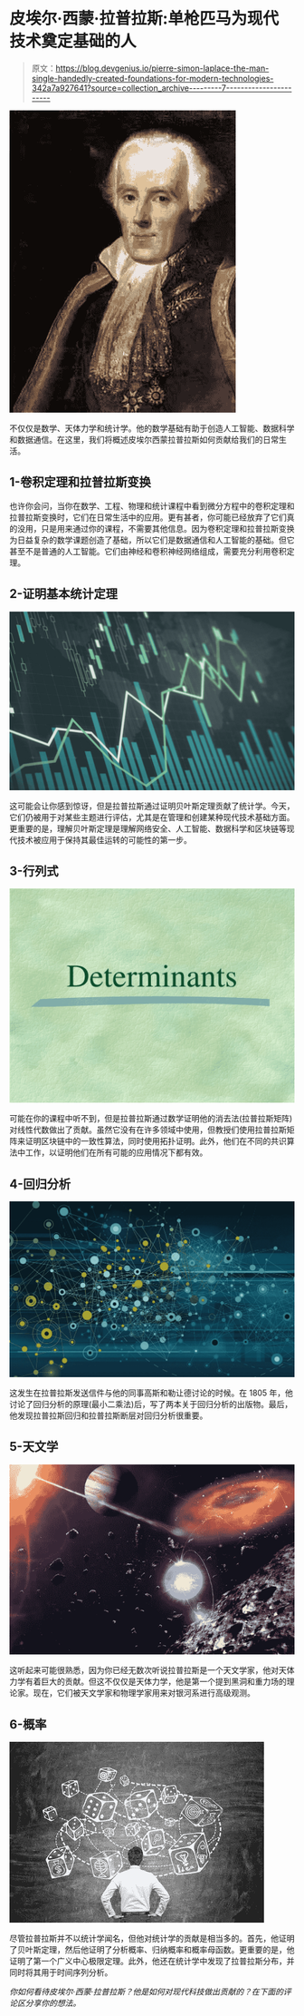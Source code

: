 # 皮埃尔·西蒙·拉普拉斯:单枪匹马为现代技术奠定基础的人

> 原文：<https://blog.devgenius.io/pierre-simon-laplace-the-man-single-handedly-created-foundations-for-modern-technologies-342a7a927641?source=collection_archive---------7----------------------->

![](img/4a9ed35ac8bbbd20b8ad23b7b9d9018d.png)

不仅仅是数学、天体力学和统计学。他的数学基础有助于创造人工智能、数据科学和数据通信。在这里，我们将概述皮埃尔西蒙拉普拉斯如何贡献给我们的日常生活。

## 1-卷积定理和拉普拉斯变换

也许你会问，当你在数学、工程、物理和统计课程中看到微分方程中的卷积定理和拉普拉斯变换时，它们在日常生活中的应用。更有甚者，你可能已经放弃了它们真的没用，只是用来通过你的课程，不需要其他信息。因为卷积定理和拉普拉斯变换为日益复杂的数学课题创造了基础，所以它们是数据通信和人工智能的基础。但它甚至不是普通的人工智能。它们由神经和卷积神经网络组成，需要充分利用卷积定理。

## 2-证明基本统计定理

![](img/447586ae79356d3eac00b6424e051bd2.png)

这可能会让你感到惊讶，但是拉普拉斯通过证明贝叶斯定理贡献了统计学。今天，它们仍被用于对某些主题进行评估，尤其是在管理和创建某种现代技术基础方面。更重要的是，理解贝叶斯定理是理解网络安全、人工智能、数据科学和区块链等现代技术被应用于保持其最佳运转的可能性的第一步。

## 3-行列式

![](img/e55c019509be4f976ba32f65fb54eba5.png)

可能在你的课程中听不到，但是拉普拉斯通过数学证明他的消去法(拉普拉斯矩阵)对线性代数做出了贡献。虽然它没有在许多领域中使用，但教授们使用拉普拉斯矩阵来证明区块链中的一致性算法，同时使用拓扑证明。此外，他们在不同的共识算法中工作，以证明他们在所有可能的应用情况下都有效。

## 4-回归分析

![](img/5767957110e52b268aaf90d81b0d3c88.png)

这发生在拉普拉斯发送信件与他的同事高斯和勒让德讨论的时候。在 1805 年，他讨论了回归分析的原理(最小二乘法)后，写了两本关于回归分析的出版物。最后，他发现拉普拉斯回归和拉普拉斯断层对回归分析很重要。

## 5-天文学

![](img/9fdac737df496bd29e4489070587a559.png)

这听起来可能很熟悉，因为你已经无数次听说拉普拉斯是一个天文学家，他对天体力学有着巨大的贡献。但这不仅仅是天体力学，他是第一个提到黑洞和重力场的理论家。现在，它们被天文学家和物理学家用来对银河系进行高级观测。

## 6-概率

![](img/6a26761389f2bf25462abb686012fecf.png)

尽管拉普拉斯并不以统计学闻名，但他对统计学的贡献是相当多的。首先，他证明了贝叶斯定理，然后他证明了分析概率、归纳概率和概率母函数。更重要的是，他证明了第一个广义中心极限定理。此外，他还在统计学中发现了拉普拉斯分布，并同时将其用于时间序列分析。

*你如何看待皮埃尔·西蒙·拉普拉斯？他是如何对现代科技做出贡献的？在下面的评论区分享你的想法。*